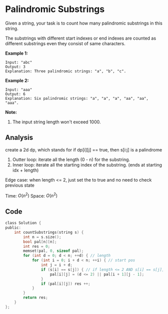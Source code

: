 # Palindromic Substrings

Given a string, your task is to count how many palindromic substrings in this string.

The substrings with different start indexes or end indexes are counted as different substrings even they consist of same characters.

**Example 1:**

```
Input: "abc"
Output: 3
Explanation: Three palindromic strings: "a", "b", "c".
```

 

**Example 2:**

```
Input: "aaa"
Output: 6
Explanation: Six palindromic strings: "a", "a", "a", "aa", "aa", "aaa".
```

 

**Note:**

1. The input string length won't exceed 1000.

## Analysis

create a 2d dp, which stands for if dp[i][j] == true, then s[i:j] is a palindrome

1. Outter loop: iterate all the length (0 - n) for the substring.
2. Inner loop: iterate all the starting index of the substring. (ends at starting idx + length)

Edge case: when length <= 2, just set the to true and no need to check previous state

Time: $O(n^2)$
Space: $O(n^2)$

## Code

```c
class Solution {
public:
    int countSubstrings(string s) {
        int n = s.size();
        bool pal[n][n];
        int res = 0;
        memset(pal, 0, sizeof pal);
        for (int d = 0; d < n; ++d) { // length
            for (int i = 0; i + d < n; ++i) { // start pos
                int j = i + d;
                if (s[i] == s[j]) { // if length <= 2 AND s[i] == s[j], simply set pal[i][j] to true
                    pal[i][j] = (d <= 2) || pal[i + 1][j - 1];
                }
                if (pal[i][j]) res ++;
            }
        }
        return res;
    }
};
```